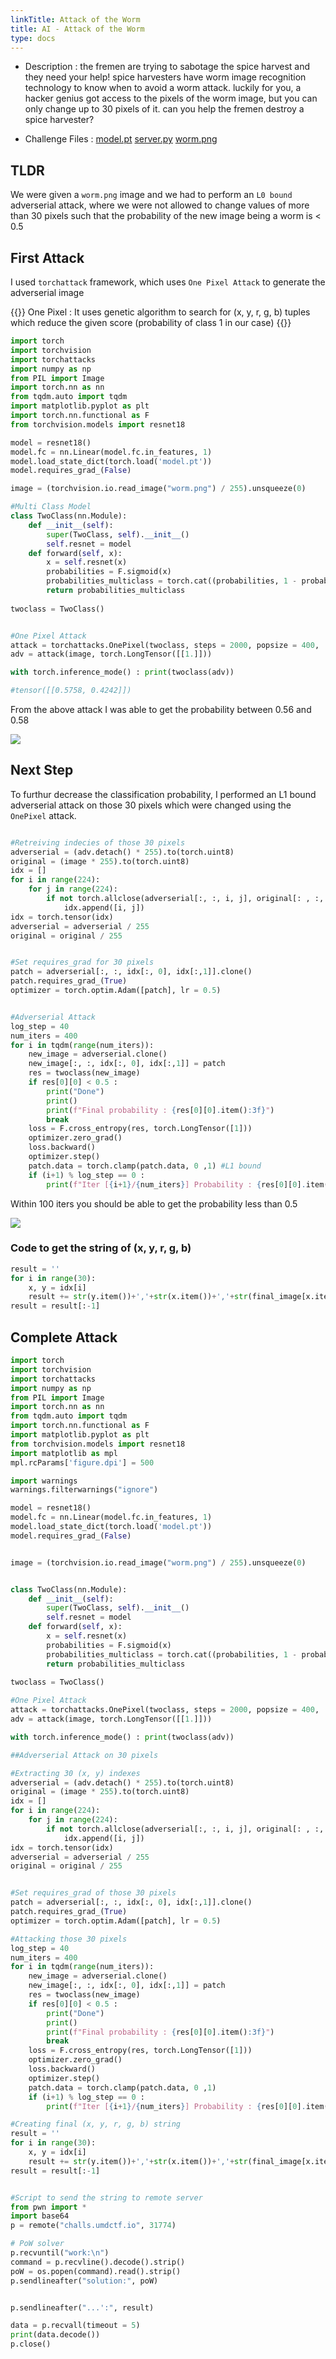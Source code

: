```yaml
---
linkTitle: Attack of the Worm
title: AI - Attack of the Worm 
type: docs
---
```


* Description : the fremen are trying to sabotage the spice harvest and they need your help! spice harvesters have worm image recognition technology to know when to avoid a worm attack. luckily for you, a hacker genius got access to the pixels of the worm image, but you can only change up to 30 pixels of it. can you help the fremen destroy a spice harvester?  

* Challenge Files : [model.pt](https://github.com/Parth-Badgujar/Parth-Badgujar.github.io/raw/main/content/ctf-writeups/UMDCTF%202024%20/model.pt)   [server.py](https://raw.githubusercontent.com/Parth-Badgujar/Parth-Badgujar.github.io/main/content/ctf-writeups/UMDCTF%202024%20/server.py)   [worm.png](https://raw.githubusercontent.com/Parth-Badgujar/Parth-Badgujar.github.io/main/content/ctf-writeups/UMDCTF%202024%20/worm.png)  

## TLDR  

We were given a `worm.png` image and we had to perform an `L0 bound` adverserial attack, where we were not allowed to change values of more than 30 pixels such that the probability of the new image being a worm is < 0.5

## First Attack 

I used `torchattack` framework, which uses `One Pixel Attack` to generate the adverserial image 

{{<callout>}}
One Pixel : It uses genetic algorithm to search for (x, y, r, g, b) tuples which reduce the given score (probability of class 1 in our case) 
{{</callout>}} 

```python
import torch
import torchvision
import torchattacks
import numpy as np
from PIL import Image
import torch.nn as nn
from tqdm.auto import tqdm
import matplotlib.pyplot as plt
import torch.nn.functional as F
from torchvision.models import resnet18

model = resnet18()
model.fc = nn.Linear(model.fc.in_features, 1)
model.load_state_dict(torch.load('model.pt'))
model.requires_grad_(False)

image = (torchvision.io.read_image("worm.png") / 255).unsqueeze(0)

#Multi Class Model
class TwoClass(nn.Module):
    def __init__(self):
        super(TwoClass, self).__init__()
        self.resnet = model
    def forward(self, x):
        x = self.resnet(x)
        probabilities = F.sigmoid(x)
        probabilities_multiclass = torch.cat((probabilities, 1 - probabilities), dim=1)
        return probabilities_multiclass
        
twoclass = TwoClass()


#One Pixel Attack
attack = torchattacks.OnePixel(twoclass, steps = 2000, popsize = 400,  pixels = 30)
adv = attack(image, torch.LongTensor([[1.]]))

with torch.inference_mode() : print(twoclass(adv))

#tensor([[0.5758, 0.4242]])
```

From the above attack I was able to get the probability between 0.56 and 0.58 

![](first.png)   

## Next Step 
To furthur decrease the classification probability, I performed an L1 bound adverserial attack on those 30 pixels which were changed using the `OnePixel` attack. 

```python

#Retreiving indecies of those 30 pixels
adverserial = (adv.detach() * 255).to(torch.uint8)
original = (image * 255).to(torch.uint8)
idx = []
for i in range(224):
    for j in range(224):
        if not torch.allclose(adverserial[:, :, i, j], original[: , :, i, j]):
            idx.append([i, j])
idx = torch.tensor(idx)
adverserial = adverserial / 255
original = original / 255


#Set requires_grad for 30 pixels
patch = adverserial[:, :, idx[:, 0], idx[:,1]].clone()
patch.requires_grad_(True)
optimizer = torch.optim.Adam([patch], lr = 0.5)


#Adverserial Attack
log_step = 40
num_iters = 400
for i in tqdm(range(num_iters)):
    new_image = adverserial.clone()
    new_image[:, :, idx[:, 0], idx[:,1]] = patch
    res = twoclass(new_image)
    if res[0][0] < 0.5 :
        print("Done")
        print()
        print(f"Final probability : {res[0][0].item():3f}")
        break 
    loss = F.cross_entropy(res, torch.LongTensor([1]))
    optimizer.zero_grad()
    loss.backward()
    optimizer.step()
    patch.data = torch.clamp(patch.data, 0 ,1) #L1 bound
    if (i+1) % log_step == 0 :
        print(f"Iter [{i+1}/{num_iters}] Probability : {res[0][0].item():3f}")
```

Within 100 iters you should be able to get the probability less than 0.5 

![](second.png)

### Code to get the string of (x, y, r, g, b)
```python
result = ''
for i in range(30):
    x, y = idx[i]
    result += str(y.item())+','+str(x.item())+','+str(final_image[x.item()][y.item()][0]) + ',' + str(final_image[x.item()][y.item()][1]) + ',' + str(final_image[x.item()][y.item()][2]) + ';'
result = result[:-1]
```  

## Complete Attack 

```python
import torch
import torchvision
import torchattacks
import numpy as np
from PIL import Image
import torch.nn as nn
from tqdm.auto import tqdm
import torch.nn.functional as F
import matplotlib.pyplot as plt
from torchvision.models import resnet18
import matplotlib as mpl
mpl.rcParams['figure.dpi'] = 500

import warnings
warnings.filterwarnings("ignore")

model = resnet18()
model.fc = nn.Linear(model.fc.in_features, 1)
model.load_state_dict(torch.load('model.pt'))
model.requires_grad_(False)


image = (torchvision.io.read_image("worm.png") / 255).unsqueeze(0)


class TwoClass(nn.Module):
    def __init__(self):
        super(TwoClass, self).__init__()
        self.resnet = model
    def forward(self, x):
        x = self.resnet(x)
        probabilities = F.sigmoid(x)
        probabilities_multiclass = torch.cat((probabilities, 1 - probabilities), dim=1)
        return probabilities_multiclass
        
twoclass = TwoClass()

#One Pixel Attack
attack = torchattacks.OnePixel(twoclass, steps = 2000, popsize = 400,  pixels = 30)
adv = attack(image, torch.LongTensor([[1.]]))

with torch.inference_mode() : print(twoclass(adv))

##Adverserial Attack on 30 pixels  

#Extracting 30 (x, y) indexes 
adverserial = (adv.detach() * 255).to(torch.uint8)
original = (image * 255).to(torch.uint8)
idx = []
for i in range(224):
    for j in range(224):
        if not torch.allclose(adverserial[:, :, i, j], original[: , :, i, j]):
            idx.append([i, j])
idx = torch.tensor(idx)
adverserial = adverserial / 255
original = original / 255


#Set requires_grad of those 30 pixels
patch = adverserial[:, :, idx[:, 0], idx[:,1]].clone()
patch.requires_grad_(True)
optimizer = torch.optim.Adam([patch], lr = 0.5)

#Attacking those 30 pixels
log_step = 40
num_iters = 400
for i in tqdm(range(num_iters)):
    new_image = adverserial.clone()
    new_image[:, :, idx[:, 0], idx[:,1]] = patch
    res = twoclass(new_image)
    if res[0][0] < 0.5 :
        print("Done")
        print()
        print(f"Final probability : {res[0][0].item():3f}")
        break 
    loss = F.cross_entropy(res, torch.LongTensor([1]))
    optimizer.zero_grad()
    loss.backward()
    optimizer.step()
    patch.data = torch.clamp(patch.data, 0 ,1)
    if (i+1) % log_step == 0 :
        print(f"Iter [{i+1}/{num_iters}] Probability : {res[0][0].item():3f}")

#Creating final (x, y, r, g, b) string
result = ''
for i in range(30):
    x, y = idx[i]
    result += str(y.item())+','+str(x.item())+','+str(final_image[x.item()][y.item()][0]) + ',' + str(final_image[x.item()][y.item()][1]) + ',' + str(final_image[x.item()][y.item()][2]) + ';'
result = result[:-1]


#Script to send the string to remote server
from pwn import * 
import base64
p = remote("challs.umdctf.io", 31774)

# PoW solver
p.recvuntil("work:\n")
command = p.recvline().decode().strip()
poW = os.popen(command).read().strip()
p.sendlineafter("solution:", poW)


p.sendlineafter("...':", result)

data = p.recvall(timeout = 5)
print(data.decode())
p.close()




